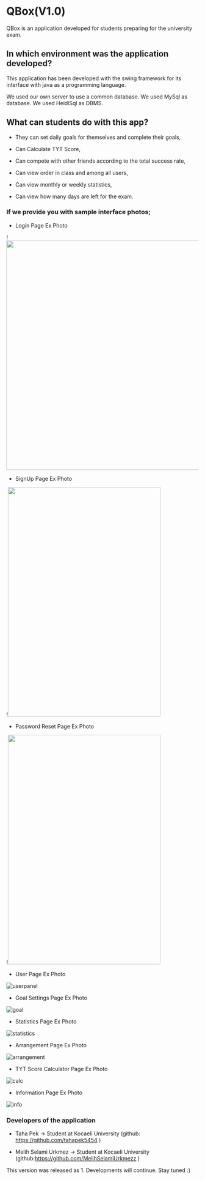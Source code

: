 <h1> QBox(V1.0) </h1>


QBox is an application developed for students preparing for the university exam.

## In which environment was the application developed?

This application has been developed with the swing framework for its interface with java as a programming language.

We used our own server to use a common database. We used MySql as database. We used HeidiSql as DBMS.



## What can students do with this app?

+ They can set daily goals for themselves and complete their goals,

+ Can Calculate TYT Score,

+ Can compete with other friends according to the total success rate,

+ Can view order in class and among all users,

+ Can view monthly or weekly statistics,

+ Can view how many days are left for the exam.

### If we provide you with sample interface photos;

+ Login Page Ex Photo

!<img src="https://github.com/MelihSelamiUrkmezz/QBox/blob/master/ProjectImage/Login.png" width="1000" height="600">

+ SignUp Page Ex Photo

!<img src="https://github.com/MelihSelamiUrkmezz/QBox/blob/master/ProjectImage/register.png" width="400" height="600">

+ Password Reset Page Ex Photo

!<img src="https://github.com/MelihSelamiUrkmezz/QBox/blob/master/ProjectImage/passreset.png" width="400" height="600">

+ User Page Ex Photo

![userpanel](https://github.com/MelihSelamiUrkmezz/QBox/blob/master/ProjectImage/userpanel.png)

+ Goal Settings Page Ex Photo

![goal](https://github.com/MelihSelamiUrkmezz/QBox/blob/master/ProjectImage/Target.png)

+ Statistics Page Ex Photo

![statistics](https://github.com/MelihSelamiUrkmezz/QBox/blob/master/ProjectImage/statistics.png)

+ Arrangement Page Ex Photo

![arrangement](https://github.com/MelihSelamiUrkmezz/QBox/blob/master/ProjectImage/arrangement.png)

+ TYT Score Calculator Page Ex Photo

![calc](https://github.com/MelihSelamiUrkmezz/QBox/blob/master/ProjectImage/calculator.png)

+ Information Page Ex Photo

![info](https://github.com/MelihSelamiUrkmezz/QBox/blob/master/ProjectImage/information.png)

### Developers of the application

+ Taha Pek -> Student at Kocaeli University (github: https://github.com/tahapek5454 )

+ Melih Selami Urkmez -> Student at Kocaeli University (github:https://github.com/MelihSelamiUrkmezz )


This version was released as 1. Developments will continue. Stay tuned :)
